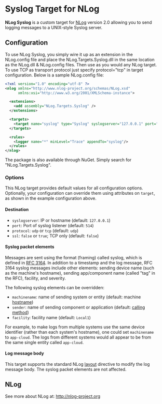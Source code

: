 Syslog Target for NLog
======================

**NLog Syslog** is a custom target for [NLog](http://nlog-project.org/) version 2.0 allowing you to send logging messages to a UNIX-style Syslog server.

## Configuration

To use NLog Syslog, you simply wire it up as an extension in the NLog.config file and place the NLog.Targets.Syslog.dll in the same location as the NLog.dll & NLog.config files. Then use as you would any NLog target. To use TCP as transport protocol just specify protocol="tcp" in target configuration. Below is a sample NLog.config file:

```xml
<?xml version="1.0" encoding="utf-8" ?>
<nlog xmlns="http://www.nlog-project.org/schemas/NLog.xsd"
      xmlns:xsi="http://www.w3.org/2001/XMLSchema-instance">

  <extensions>
    <add assembly="NLog.Targets.Syslog" />
  </extensions>

  <targets>
    <target name="syslog" type="Syslog" syslogserver="127.0.0.1" port="514" facility="Local7" sender="MyProgram" layout="[CustomPrefix] ${machinename} ${message}" />
  </targets>

  <rules>
    <logger name="*" minLevel="Trace" appendTo="syslog"/>
  </rules>
</nlog>
```
The package is also available through NuGet. Simply search for "NLog.Targets.Syslog".


### Options

This NLog target provides default values for all configuration options.
Optionally, your configuration can override them using attributes on
`target`, as shown in the example configuration above.

#### Destination

* `syslogserver`: IP or hostname (default: `127.0.0.1`)
* `port`: Port of syslog listener (default: `514`)
* `protocol`: `udp` or `tcp` (default: `udp`)
* `ssl`: `false` or `true`; TCP only (default: `false`)

#### Syslog packet elements

Messages are sent using the format (framing) called syslog, which is
defined in [RFC 3164](http://www.ietf.org/rfc/rfc3164.txt). In addition
to a timestamp and the log message, RFC 3164 syslog messages include
other elements: sending device name (such as the machine's hostname),
sending app/component name (called "tag" in the RFC), facility, and
severity.

The following syslog elements can be overridden:

* `machinename`: name of sending system or entity (default: machine 
  [hostname](http://msdn.microsoft.com/en-us/library/system.net.dns.gethostname(v=vs.110).aspx))
* `sender`: name of sending component or application (default: 
  [calling method](http://msdn.microsoft.com/en-us/library/system.reflection.assembly.getcallingassembly(v=vs.110).aspx))
* `facility`: facility name (default: `Local1`)

For example, to make logs from multiple systems use the same device
identifier (rather than each system's hostname), one could set
`machinename` to `app-cloud`. The logs from different systems would
all appear to be from the same single entity called `app-cloud`.

#### Log message body

This target supports the standard NLog 
[layout](https://github.com/NLog/NLog/wiki/Layouts) directive to modify
the log message body. The syslog packet elements are not affected.


## NLog

See more about NLog at: http://nlog-project.org
